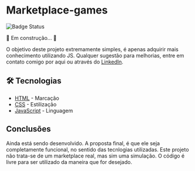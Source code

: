# Marketplace-games
![Badge Status](https://img.shields.io/badge/Status-In%20Progress-green)

🚧 Em construção... 🚧

O objetivo deste projeto extremamente simples, é apenas adquirir mais conhecimento utilizando JS. 
Qualquer sugestão para melhorias, entre em contato comigo por aqui ou através do [LinkedIn](https://www.linkedin.com/in/mmacielar/).

## 🛠 Tecnologias 

* [HTML](https://developer.mozilla.org/pt-BR/docs/Web/HTML) -  Marcação
* [CSS](https://developer.mozilla.org/pt-BR/docs/Web/CSS) - Estilização
* [JavaScript](https://developer.mozilla.org/pt-BR/docs/Web/JavaScript) - Linguagem

## Conclusões
Ainda está sendo desenvolvido. A proposta final, é que ele seja completamente funcional, no sentido das tecnlogias utilizadas. Este projeto não trata-se de um marketplace real, mas sim uma simulação. O código é livre para ser utilizado da maneira que for desejado.